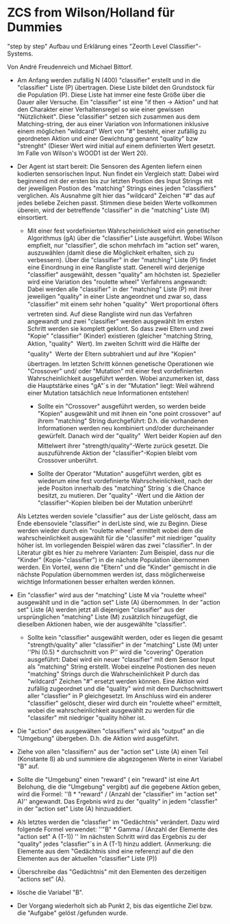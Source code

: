 ZCS from Wilson/Holland für Dummies
============================

"step by step" Aufbau und Erklärung eines "Zeorth Level Classifier"- Systems.

Von André Freudenreich und Michael Bittorf.


 * Am Anfang werden zufällig N (400) "classifier" erstellt und in die "classifier" Liste (P) übertragen. Diese Liste bildet den Grundstock für die Population (P). Diese Liste hat immer eine feste Größe über die Dauer aller Versuche.
   Ein "classifier" ist eine "if then -> Aktion" und hat den Charakter einer Verhaltensregel so wie einer gewissen "Nützlichkeit".
   Diese "classifier" setzen sich zusammen aus dem Matching-string, der aus einer Variation von Informationen inklusive einem möglichen "wildcard" Wert von "#" besteht, einer zufällig zu geordneten Aktion und einer Gewichtung genannt "quality" bzw "strenght" (Dieser Wert wird initial auf einem definierten Wert gesetzt. Im Falle von Wilson's WOOD1 ist der Wert 20).


 * Der Agent ist start bereit:
   Die Sensoren des Agenten liefern einen kodierten sensorischen Input. 
   Nun findet ein Vergleich statt: Dabei wird beginnend mit der ersten bis zur letzten Postion des Input Strings mit der jeweiligen Postion des "matching" Strings eines jeden "classifiers" verglichen.
   Als Ausnahme gilt hier das "wildcard" Zeichen "#" das auf jedes beliebe Zeichen passt.
   Stimmen diese beiden Werte vollkommen überein, wird der betreffende "classifier" in die "matching" Liste (M) einsortiert. 


   * Mit einer fest vordefinierten Wahrscheinlichkeit wird ein genetischer Algorithmus (gA) über die "classifier" Liste ausgeführt.
   Wobei Wilson empfielt, nur "classifier", die schon mehrfach im "action set" waren, auszuwählen (damit diese die Möglichkeit erhalten, sich zu verbessern).
   Über die "classifier" in der "matching" Liste (P) findet eine Einordnung in eine Rangliste statt.
   Generell wird derjenige "classifier" ausgewählt, dessen "quality" am höchsten ist. 
   Spezieller wird eine Variation des "roulette wheel" Verfahrens angewandt:
   Dabei werden alle "classifier" in der "matching" Liste (P) mit ihrer jeweiligen "quality" in einer Liste angeordnet und zwar so, dass "classifier" mit einem sehr hohen "quality"  Wert proportional öfters vertreten sind.
   Auf diese Rangliste wird nun das Verfahren angewandt und zwei "classifier" werden ausgewählt
   Im ersten Schritt werden sie komplett geklont. So dass zwei Eltern und zwei "Kopie" "classifier" (Kinder) existieren (gleicher "matching String, Aktion, "quality"  Wert).
   Im zweiten Schritt wird die Hälfte der "quality"  Werte der Eltern subtrahiert und auf ihre "Kopien" übertragen.
   Im letzten Schritt können genetische Operationen wie "Crossover" und/ oder "Mutation" mit einer fest vordefinierten Wahrscheinlichkeit ausgeführt werden.
   Wobei anzumerken ist, dass die Hauptstärke eines "gA"´s in der "Mutation" liegt: Weil während einer Mutation tatsächlich neue Informationen entstehen!
   
      * Sollte ein "Crossover" ausgeführt werden, so werden beide "Kopien" ausgewählt und mit ihnen ein "one point crossover" auf ihrem "matching" String durchgeführt: D.h. die vorhandenen Informationen werden neu kombiniert und/oder durcheinander gewürfelt. Danach wird der "quality"  Wert beider Kopien auf den Mittelwert ihrer "strength/quality"-Werte zurück gesetzt. Die auszuführende Aktion der "classifier"-Kopien bleibt vom Crossover unberührt.
     
      * Sollte der Operator "Mutation" ausgeführt werden, gibt es wiederum eine fest vordefinierte Wahrscheinlichkeit, nach der jede Positon innerhalb des "matching" String ´s die Chance besitzt, zu mutieren.
      Der "quality" -Wert und die Aktion der "classifier"-Kopien bleiben bei der Mutation unberührt!
   
   Als Letztes werden soviele "classifier" aus der Liste gelöscht, dass am Ende ebensoviele "classifier" in derListe sind, wie zu Beginn.
   Diese werden wieder durch ein "roulette wheel" ermittelt wobei dem die wahrscheinlichkeit ausgewählt für die "classifer" mit niedriger "quality höher ist.
   Im vorliegenden Beispiel wären das zwei "classifier".
   In der Literatur gibt es hier zu mehrere Varianten:
   Zum Beispiel, dass nur die "Kinder" (Kopie-"classifier") in die nächste Population übernommen werden.
   Ein Vorteil, wenn die "Eltern" und die "Kinder" gemischt in die nächste Population übernommen werden ist, dass möglicherweise wichtige Informationen besser erhalten werden können.


 * Ein "classfier" wird aus der "matching" Liste M via "roulette wheel" ausgewählt und in die "action set" Liste (A) übernommen.
   In der "action set" Liste (A) werden jetzt all diejenigen "classifier" aus der ursprünglichen "matching" Liste (M) zusätzlich hinzugefügt, die dieselben Aktionen haben, wie der ausgewählte "classifier".


   * Sollte kein "classifier" ausgewählt werden, oder es liegen die gesamt "strength/quality" aller "classifier" in der "matching" Liste (M) unter ''Phi (0.5) * durchschnitt von P'' wird die "covering" Operation ausgeführt: 
   Dabei wird ein neuer "classifier" mit dem Sensor Input als "matching" String erstellt.
   Wobei einzelne Postionen des neuen "matching" Strings durch die Wahrscheinlichkeit P durch das "wildcard" Zeichen "#" ersetzt werden können. 
   Eine Aktion wird zufällig zugeordnet und die "quality" wird mit dem Durchschnittswert aller "classfier" in P gleichgesetzt.
   Im Anschluss wird ein anderer "classifier" gelöscht, dieser wird durch ein "roulette wheel" ermittelt, wobei die wahrscheinlichkeit ausgewählt zu werden für die "classifer" mit niedriger "quality höher ist.


 * Die "action" des ausgewälten "classifiers" wird als "output" an die "Umgebung" übergeben. D.h. die Aktion wird ausgeführt.


 * Ziehe von allen "classifiern" aus der "action set" Liste (A) einen Teil (Konstante ß) ab und summiere die abgezogenen Werte in einer Variabel "B" auf.


 * Sollte die "Umgebung" einen "reward" ( ein "reward" ist eine Art Belohung, die die "Umgebung" vergibt) auf die gegebene Aktion geben, wird die Formel: 
 ''ß * "reward" / (Anzahl der "classifier" im "action set" A)'' angewandt.
 Das Ergebnis wird zu der "quality" in jedem "classfier" in der "action set" Liste (A) hinzuaddiert.


 * Als letztes werden die "classfier" im "Gedächtnis" verändert.
 Dazu wird folgende Formel verwendet:
 ''"B" * Gamma / (Anzahl der Elemente des "action set" A (T-1)) ''
 Im nächsten Schritt wird das Ergebnis zu der "quality" jedes "classfier"´s in A (T-1) hinzu addiert.
 (Anmerkung: die Elemente aus dem "Gedächtnis sind eine referenzi auf die den Elementen aus der aktuellen "classifier" Liste (P))


 * Überschreibe das "Gedächtnis" mit den Elementen des derzeitigen "actions set" (A).


 * lösche die Variabel "B".


 * Der Vorgang wiederholt sich ab Punkt 2, bis das eigentliche Ziel bzw. die "Aufgabe" gelöst /gefunden wurde.